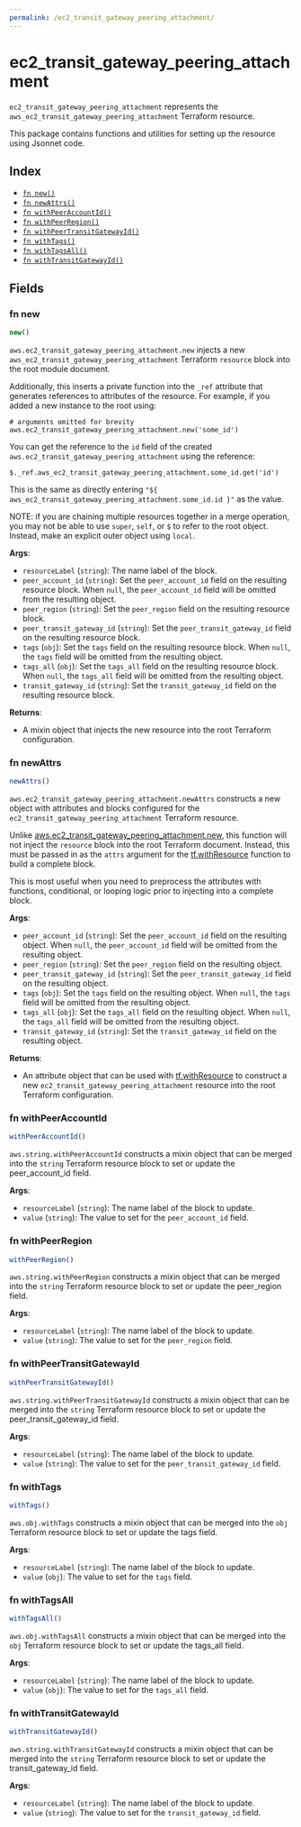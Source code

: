 ```yaml
---
permalink: /ec2_transit_gateway_peering_attachment/
---
```


# ec2_transit_gateway_peering_attachment

`ec2_transit_gateway_peering_attachment` represents the `aws_ec2_transit_gateway_peering_attachment` Terraform resource.



This package contains functions and utilities for setting up the resource using Jsonnet code.


## Index

* [`fn new()`](#fn-new)
* [`fn newAttrs()`](#fn-newattrs)
* [`fn withPeerAccountId()`](#fn-withpeeraccountid)
* [`fn withPeerRegion()`](#fn-withpeerregion)
* [`fn withPeerTransitGatewayId()`](#fn-withpeertransitgatewayid)
* [`fn withTags()`](#fn-withtags)
* [`fn withTagsAll()`](#fn-withtagsall)
* [`fn withTransitGatewayId()`](#fn-withtransitgatewayid)

## Fields

### fn new

```ts
new()
```


`aws.ec2_transit_gateway_peering_attachment.new` injects a new `aws_ec2_transit_gateway_peering_attachment` Terraform `resource`
block into the root module document.

Additionally, this inserts a private function into the `_ref` attribute that generates references to attributes of the
resource. For example, if you added a new instance to the root using:

    # arguments omitted for brevity
    aws.ec2_transit_gateway_peering_attachment.new('some_id')

You can get the reference to the `id` field of the created `aws.ec2_transit_gateway_peering_attachment` using the reference:

    $._ref.aws_ec2_transit_gateway_peering_attachment.some_id.get('id')

This is the same as directly entering `"${ aws_ec2_transit_gateway_peering_attachment.some_id.id }"` as the value.

NOTE: if you are chaining multiple resources together in a merge operation, you may not be able to use `super`, `self`,
or `$` to refer to the root object. Instead, make an explicit outer object using `local`.

**Args**:
  - `resourceLabel` (`string`): The name label of the block.
  - `peer_account_id` (`string`): Set the `peer_account_id` field on the resulting resource block. When `null`, the `peer_account_id` field will be omitted from the resulting object.
  - `peer_region` (`string`): Set the `peer_region` field on the resulting resource block.
  - `peer_transit_gateway_id` (`string`): Set the `peer_transit_gateway_id` field on the resulting resource block.
  - `tags` (`obj`): Set the `tags` field on the resulting resource block. When `null`, the `tags` field will be omitted from the resulting object.
  - `tags_all` (`obj`): Set the `tags_all` field on the resulting resource block. When `null`, the `tags_all` field will be omitted from the resulting object.
  - `transit_gateway_id` (`string`): Set the `transit_gateway_id` field on the resulting resource block.

**Returns**:
- A mixin object that injects the new resource into the root Terraform configuration.


### fn newAttrs

```ts
newAttrs()
```


`aws.ec2_transit_gateway_peering_attachment.newAttrs` constructs a new object with attributes and blocks configured for the `ec2_transit_gateway_peering_attachment`
Terraform resource.

Unlike [aws.ec2_transit_gateway_peering_attachment.new](#fn-new), this function will not inject the `resource`
block into the root Terraform document. Instead, this must be passed in as the `attrs` argument for the
[tf.withResource](https://github.com/tf-libsonnet/core/tree/main/docs#fn-withresource) function to build a complete block.

This is most useful when you need to preprocess the attributes with functions, conditional, or looping logic prior to
injecting into a complete block.

**Args**:
  - `peer_account_id` (`string`): Set the `peer_account_id` field on the resulting object. When `null`, the `peer_account_id` field will be omitted from the resulting object.
  - `peer_region` (`string`): Set the `peer_region` field on the resulting object.
  - `peer_transit_gateway_id` (`string`): Set the `peer_transit_gateway_id` field on the resulting object.
  - `tags` (`obj`): Set the `tags` field on the resulting object. When `null`, the `tags` field will be omitted from the resulting object.
  - `tags_all` (`obj`): Set the `tags_all` field on the resulting object. When `null`, the `tags_all` field will be omitted from the resulting object.
  - `transit_gateway_id` (`string`): Set the `transit_gateway_id` field on the resulting object.

**Returns**:
  - An attribute object that can be used with [tf.withResource](https://github.com/tf-libsonnet/core/tree/main/docs#fn-withresource) to construct a new `ec2_transit_gateway_peering_attachment` resource into the root Terraform configuration.


### fn withPeerAccountId

```ts
withPeerAccountId()
```

`aws.string.withPeerAccountId` constructs a mixin object that can be merged into the `string`
Terraform resource block to set or update the peer_account_id field.



**Args**:
  - `resourceLabel` (`string`): The name label of the block to update.
  - `value` (`string`): The value to set for the `peer_account_id` field.


### fn withPeerRegion

```ts
withPeerRegion()
```

`aws.string.withPeerRegion` constructs a mixin object that can be merged into the `string`
Terraform resource block to set or update the peer_region field.



**Args**:
  - `resourceLabel` (`string`): The name label of the block to update.
  - `value` (`string`): The value to set for the `peer_region` field.


### fn withPeerTransitGatewayId

```ts
withPeerTransitGatewayId()
```

`aws.string.withPeerTransitGatewayId` constructs a mixin object that can be merged into the `string`
Terraform resource block to set or update the peer_transit_gateway_id field.



**Args**:
  - `resourceLabel` (`string`): The name label of the block to update.
  - `value` (`string`): The value to set for the `peer_transit_gateway_id` field.


### fn withTags

```ts
withTags()
```

`aws.obj.withTags` constructs a mixin object that can be merged into the `obj`
Terraform resource block to set or update the tags field.



**Args**:
  - `resourceLabel` (`string`): The name label of the block to update.
  - `value` (`obj`): The value to set for the `tags` field.


### fn withTagsAll

```ts
withTagsAll()
```

`aws.obj.withTagsAll` constructs a mixin object that can be merged into the `obj`
Terraform resource block to set or update the tags_all field.



**Args**:
  - `resourceLabel` (`string`): The name label of the block to update.
  - `value` (`obj`): The value to set for the `tags_all` field.


### fn withTransitGatewayId

```ts
withTransitGatewayId()
```

`aws.string.withTransitGatewayId` constructs a mixin object that can be merged into the `string`
Terraform resource block to set or update the transit_gateway_id field.



**Args**:
  - `resourceLabel` (`string`): The name label of the block to update.
  - `value` (`string`): The value to set for the `transit_gateway_id` field.
